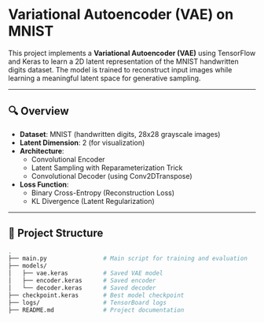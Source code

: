 
# Variational Autoencoder (VAE) on MNIST

This project implements a **Variational Autoencoder (VAE)** using TensorFlow and Keras to learn a 2D latent representation of the MNIST handwritten digits dataset. The model is trained to reconstruct input images while learning a meaningful latent space for generative sampling.

---

## 🔍 Overview

- **Dataset**: MNIST (handwritten digits, 28x28 grayscale images)
- **Latent Dimension**: 2 (for visualization)
- **Architecture**:
  - Convolutional Encoder
  - Latent Sampling with Reparameterization Trick
  - Convolutional Decoder (using Conv2DTranspose)
- **Loss Function**:
  - Binary Cross-Entropy (Reconstruction Loss)
  - KL Divergence (Latent Regularization)

---

## 📂 Project Structure

```bash
.
├── main.py                # Main script for training and evaluation
├── models/
│   ├── vae.keras          # Saved VAE model
│   ├── encoder.keras      # Saved encoder
│   └── decoder.keras      # Saved decoder
├── checkpoint.keras       # Best model checkpoint
├── logs/                  # TensorBoard logs
├── README.md              # Project documentation
